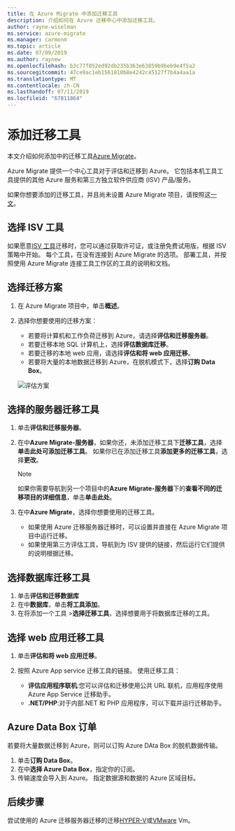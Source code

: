 ```yaml
---
title: 在 Azure Migrate 中添加迁移工具
description: 介绍如何在 Azure 迁移中心中添加迁移工具。
author: rayne-wiselman
ms.service: azure-migrate
ms.manager: carmonm
ms.topic: article
ms.date: 07/09/2019
ms.author: raynew
ms.openlocfilehash: b3c77f052ed92db235b363e63859b9beb9e4f5a2
ms.sourcegitcommit: 47ce9ac1eb1561810b8e4242c45127f7b4a4aa1a
ms.translationtype: MT
ms.contentlocale: zh-CN
ms.lasthandoff: 07/11/2019
ms.locfileid: "67811864"
---
```

# <a name="add-migration-tools"></a>添加迁移工具

本文介绍如何添加中的迁移工具[Azure Migrate](migrate-overview.md)。

Azure Migrate 提供一个中心工具对于评估和迁移到 Azure。 它包括本机工具工具提供的其他 Azure 服务和第三方独立软件供应商 (ISV) 产品/服务。

如果你想要添加的迁移工具，并且尚未设置 Azure Migrate 项目，请按照这[一文](how-to-add-tool-first-time.md)。



## <a name="selecting-an-isv-tool"></a>选择 ISV 工具

如果愿意[ISV 工具](migrate-services-overview.md#isv-integration)迁移时，您可以通过获取许可证，或注册免费试用版，根据 ISV 策略中开始。 每个工具，在没有连接到 Azure Migrate 的选项。 部署工具，并按照使用 Azure Migrate 连接工具工作区的工具的说明和文档。 

## <a name="select-a-migration-scenario"></a>选择迁移方案

1. 在 Azure Migrate 项目中，单击**概述**。
2. 选择你想要使用的迁移方案：

    - 若要将计算机和工作负荷迁移到 Azure，请选择**评估和迁移服务器**。
    - 若要迁移本地 SQL 计算机上，选择**评估数据库迁移**。
    - 若要迁移的本地 web 应用，请选择**评估和将 web 应用迁移**。
    - 若要将大量的本地数据迁移到 Azure，在脱机模式下，选择**订购 Data Box**。

    ![评估方案](./media/how-to-migrate/assess-scenario.png)

## <a name="select-a-server-migration-tool"></a>选择的服务器迁移工具

1. 单击**评估和迁移服务器**。
2. 在中**Azure Migrate-服务器**，如果你还，未添加迁移工具下**迁移工具**，选择**单击此处可添加迁移工具**。 如果你已在添加迁移工具**添加更多的迁移工具**，选择**更改**。

    > [!NOTE]
    > 如果你需要导航到另一个项目中的**Azure Migrate-服务器**下的**查看不同的迁移项目的详细信息**，单击**单击此处**。

3. 在中**Azure Migrate**，选择你想要使用的迁移工具。
    - 如果使用 Azure 迁移服务器迁移时，可以设置并直接在 Azure Migrate 项目中运行迁移。
    - 如果使用第三方评估工具，导航到为 ISV 提供的链接，然后运行它们提供的说明根据迁移。

## <a name="select-a-database-migration-tool"></a>选择数据库迁移工具

1. 单击**评估和迁移数据库**
2. 在中**数据库**，单击**将工具添加**。
3. 在将添加一个工具 >**选择迁移工具**，选择想要用于将数据库迁移的工具。

## <a name="select-a-web-app-migration-tool"></a>选择 web 应用迁移工具

1. 单击**评估和将 web 应用迁移**。
2. 按照 Azure App service 迁移工具的链接。 使用迁移工具：

    - **评估应用程序联机**:您可以评估和迁移使用公共 URL 联机，应用程序使用 Azure App Service 迁移助手。
    - **.NET/PHP**:对于内部.NET 和 PHP 应用程序，可以下载并运行迁移助手。

## <a name="order-an-azure-data-box"></a>Azure Data Box 订单

若要将大量数据迁移到 Azure，则可以订购 Azure DAta Box 的脱机数据传输。

1. 单击**订购 Data Box**。
2. 在中**选择 Azure Data Box**，指定你的订阅。 
3. 传输速度会导入到 Azure。 指定数据源和数据的 Azure 区域目标。

## <a name="next-steps"></a>后续步骤

尝试使用的 Azure 迁移服务器迁移的迁移[HYPER-V](tutorial-migrate-hyper-v.md)或[VMware](tutorial-migrate-vmware.md) Vm。
